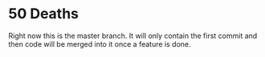 # 50 Deaths
Right now this is the master branch. It will only contain the first commit and then code will be merged into it once a feature is done.